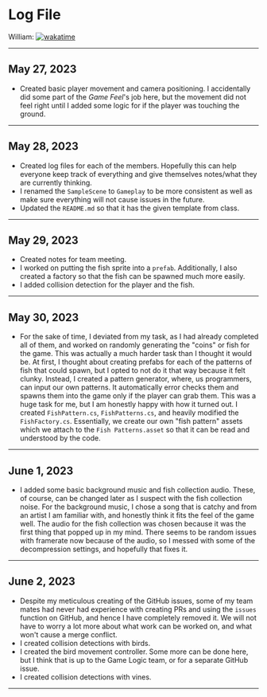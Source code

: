# Log File

William: [![wakatime](https://wakatime.com/badge/github/beanbeanjuice/ecs189L-back-to-the-jungle.svg)](https://wakatime.com/badge/github/beanbeanjuice/ecs189L-back-to-the-jungle)

---

## May 27, 2023
* Created basic player movement and camera positioning. I accidentally did some part of the *Game Feel*'s job here, but the movement did not feel right until I added some logic for if the player was touching the ground.

---

## May 28, 2023
* Created log files for each of the members. Hopefully this can help everyone keep track of everything and give themselves notes/what they are currently thinking.
* I renamed the `SampleScene` to `Gameplay` to be more consistent as well as make sure everything will not cause issues in the future.
* Updated the `README.md` so that it has the given template from class.

---

## May 29, 2023
* Created notes for team meeting.
* I worked on putting the fish sprite into a `prefab`. Additionally, I also created a factory so that the fish can be spawned much more easily.
* I added collision detection for the player and the fish.

---

## May 30, 2023
* For the sake of time, I deviated from my task, as I had already completed all of them, and worked on randomly generating the "coins" or fish for the game. This was actually a much harder task than I thought it would be.
At first, I thought about creating prefabs for each of the patterns of fish that could spawn, but I opted to not do it that way because it felt clunky.
Instead, I created a pattern generator, where, us programmers, can input our own patterns. It automatically error checks them and spawns them into the game only if the player can grab them.
This was a huge task for me, but I am honestly happy with how it turned out. I created `FishPattern.cs`, `FishPatterns.cs`, and heavily modified the `FishFactory.cs`.
Essentially, we create our own "fish pattern" assets which we attach to the `Fish Patterns.asset` so that it can be read and understood by the code.

---

## June 1, 2023
* I added some basic background music and fish collection audio. These, of course, can be changed later as I suspect with the fish collection noise. For the background music, I chose a song that is catchy and from an artist I am familiar with, and honestly think it fits the feel of the game well.
The audio for the fish collection was chosen because it was the first thing that popped up in my mind. There seems to be random issues with framerate now because of the audio, so I messed with some of the decompression settings, and hopefully that fixes it.

---

## June 2, 2023
* Despite my meticulous creating of the GitHub issues, some of my team mates had never had experience with creating PRs and using the `issues` function on GitHub, and hence I have completely removed it. We will not have to worry a lot more about what work can be worked on, and what won't cause a merge conflict.
* I created collision detections with birds.
* I created the bird movement controller. Some more can be done here, but I think that is up to the Game Logic team, or for a separate GitHub issue.
* I created collision detections with vines.

---
